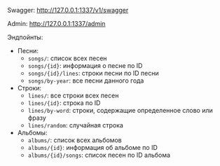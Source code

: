 Swagger: http://127.0.0.1:1337/v1/swagger

Admin: http://127.0.0.1:1337/admin

Эндпойнты:

- Песни:
  - ```songs/```: список всех песен
  - ```songs/{id}```: информация о песне по ID
  - ```songs/{id}/lines```: строки песни по ID песни
  - ```songs/by-year```: все песни данного года
- Строки:
  - ```lines/```: все строки всех песен
  - ```lines/{id}```: строка по ID
  - ```lines/by-word```: строки, содержащие определенное слово или фразу
  - ```lines/random```: случайная строка
- Альбомы:
  - ```albums/```: список всех альбомов
  - ```albums/{id}```: информация об альбоме по ID
  - ```albums/{id}/songs```: список песен по ID альбома
